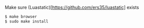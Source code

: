 Make sure (Luastatic)[https://github.com/ers35/luastatic] exists

```sh
$ make browser
$ sudo make install
```
